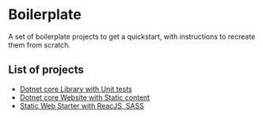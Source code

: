 # Boilerplate

A set of boilerplate projects to get a quickstart, with instructions to recreate them from scratch. 

## List of projects
- [Dotnet core Library with Unit tests](/library-with-tests)
- [Dotnet core Website with Static content](/dotnet-static-web)
- [Static Web Starter with ReacJS, SASS](/web-starter-react-scss)